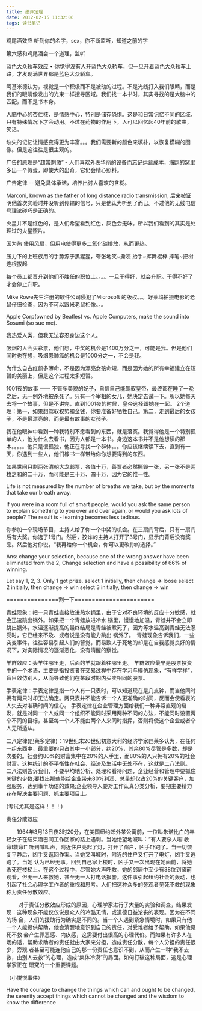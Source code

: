 ```yaml
---
title: 墨菲定理
date: 2012-02-15 11:32:06
tags: 读书笔记
---
```


鸡尾酒效应 听到你的名字，sex，你不断监听，知道之前的字

第六感和鸡尾酒会一个道理，监听

蓝色大众轿车效应 • 你觉得没有人开蓝色大众轿车，但一旦开着蓝色大众轿车上路，才发现满世界都是蓝色大众轿车。

阿基米德认为，视觉是一个积极而不是被动的过程。不是光线打入我们眼睛，而是我们的眼睛像发出的光束一样搜寻区域。我们找一本书时，其实寻找的是大脑中的匹配，而不是书本身。

人脑中心的杏仁核，是情感中心，特别是储存恐惧。这是和日常记忆不同的区域，只有特殊情况下才会动用。不过在药物的作用下，人可以回忆起40年前的歌曲，笑话。

缺失的记忆让情感变得更为丰富。。。我们需要新的颜色来填补，以恢复模糊的图像。但是这往往是很主观的。

广告的原理是“超常刺激” - 人们喜欢外表华丽的设备而忘记运营成本，海鸥的窝里多出一个假蛋，即使大的出奇，它仍会精心照料。

广告定律 -- 避免具体承诺，培养出讨人喜欢的含糊。

Marconi, known as the father of long distance radio transmission, 后来被证明他首次实验时并没听到传输的信号，只是他认为听到了而已。不过他的无线电信号理论碰巧是正确的。

火星并不是红色的，是人们希望看到红色，灰色会无味。所以我们看到的其实是处理过的火星照片。

因为热 使用风扇，但用电使得更多二氧化碳排放，从而更热。

压力下的上班族用的手势源于黑猩猩，夸张地笑~撕咬 抬手~挥舞棍棒 摔笔~把树连根拔起

每个员工都晋升到他们不胜任的职位上。。。。一旦干得好，就会升职。干得不好了才会停止升职。

Mike Rowe先生注册的软件公司侵犯了Microsoft 的版权。。。好莱坞拍摄电影的老鼠仔细检查，因为不可以跟米老鼠相像。。。

Apple Corp(owned by Beatles) vs. Apple Computers, make the sound into Sosumi (so sue me).

我热爱人类，但我无法容忍身边这个人。

吸烟的人会买彩票，他们想，中奖的机会是1400万分之一，可能是我。但是他们同时也在想，吸烟患肺癌的机会是1000分之一，不会是我。

为什么自古红颜多薄命，不是因为漂亮女孩命短，而是因为她的所有幸福建立在短暂的美丽上，但是这个过程太多短暂。

1001夜的故事 —— 不管多美貌的妃子，自信自己能驾驭皇帝，最终都在睡了一晚之后，无一例外地被杀死了。只有一个宰相的女儿，她决定去试一下。所以她每天去将一个故事，但是不讲完，直到1001夜的时候，皇帝选择跟她在一起。
2个道理：第一，如果想驾驭权势和金钱，你要准备好牺牲自己。第二，走到最后的女孩子，不是最漂亮的，而是最有故事的女孩子。

我在他眼神中看到一种我特别不愿看到的东西，就是落寞。我觉得他是一个特别孤单的人，他为什么去看书，因为人都是一本书。身边这本书并不是他想读的那本。。。。。他只是很孤独，他正在寻找一个群体。。。你应该继续读下去，直到有一天，你遇到一些人，他们橡书一样带给你你想要得到的东西。

如果世间只剩两张清朝大龙邮票，各值十万，善贾者必然撕毁一张，另一张不是两枚之和的二十万，而可能是三十万、四十万，因为它的惟一性。

Life is not measured by the number of breaths we take, but by the moments that take our breath away.

If you were in a room full of smart people, would you ask the same person to explain something to you over and over again, or would you ask lots of people?
The result is - learning becomes less tedious.

你参加一个现场节目，主持人给了你一个中奖的机会。在三扇门背后，只有一扇门后有大奖。你选了1号门。然后，狡诈的主持人打开了3号门，显示门背后没有奖品。然后他对你说，“我再给你一个机会，你可以更改你的选择。”

Ans: change your selection, because one of the wrong answer have been eliminated from the 2, Change selection and have a possibility of 66% of winning.

Let say 1, 2, 3. Only 1 got prize.
select 1 initially, then change => loose
select 2 initially, then change => win
select 3 initially, then change => win

===============割一下=======================

青蛙现象：把一只青蛙直接放进热水锅里，由于它对不良环境的反应十分敏感，就会迅速跳出锅外。如果把一个青蛙放进冷水 锅里，慢慢地加温，青蛙并不会立即跳出锅外，水温逐渐提高的最终结局是青蛙被煮死了，因为等水温高到青蛙无法忍受时，它已经来不及、或者说是没有能力跳出 锅外了。　青蛙现象告诉我们，一些突变事件，往往容易引起人们的警觉，而易致人于死地的却是在自我感觉良好的情况下，对实际情况的逐渐恶化，没有清醒的察觉。

羊群效应：头羊往哪里走，后面的羊就跟着往哪里走。  羊群效应最早是股票投资中的一个术语，主要是指投资者在交易过程中存在学习与模仿现象，“有样学样”，盲目效仿别人，从而导致他们在某段时期内买卖相同的股票。

手表定律：手表定律是指一个人有一只表时，可以知道现在是几点钟，而当他同时拥有两只时却无法确定。两只表并不能告诉一个人更准确的时间，反而会使看表的人失去对准确时间的信心。     手表定律在企业管理方面给我们一种非常直观的启发，就是对同一个人或同一个组织不能同时采用两种不同的方法，不能同时设置两个不同的目标，甚至每一个人不能由两个人来同时指挥，否则将使这个企业或者个人无所适从。

二八定律(巴莱多定律)：19世纪末20世纪初意大利的经济学家巴莱多认为，在任何一组东西中，最重要的只占其中一小部分，约20%，其余80%尽管是多数，却是次要的。社会约80%的财富集中在20%的人手里，而80%的人只拥有20%的社会财富。这种统计的不平衡性在社会、经济及生活中无处不在，这就是二八法则。    二八法则告诉我们，不要平均地分析、处理和看待问题，企业经营和管理中要抓住关键的少数;要找出那些能给企业带来80%利润、总量却仅占20%的关键客户，加强服务，达到事半功倍的效果;企业领导人要对工作认真分类分析，要把主要精力花在解决主要问题、抓主要项目上。

(考试尤其是这样！！！)

责任分散效应

　　1964年3月13日夜3时20分，在美国纽约郊外某公寓前，一位叫朱诺比白的年轻女子在结束酒巴间工作回家的路上遇刺。当她绝望地喊叫：“有人要杀人啦!救命!救命!” 听到喊叫声，附近住户亮起了灯，打开了窗户，凶手吓跑了。当一切恢复平静后，凶手又返回作案。当她又叫喊时，附近的住户又打开了电灯，凶手又逃跑了。当她 认为已经无事，回到自己家上楼时，凶手又一次出现在她面前，将她杀死在楼梯上。在这个过程中，尽管她大声呼救，她的邻居中至少有38位到窗前观看，但无一人来救她，甚至无一人打电话报警。这件事引起纽约社会的轰动，也引起了社会心理学工作者的重视和思考。人们把这种众多的旁观者见死不救的现象称为责任分散效应。

　 　对于责任分散效应形成的原因，心理学家进行了大量的实验和调查，结果发现：这种现象不能仅仅说是众人的冷酷无情，或道德日益沦丧的表现。因为在不同的场 合，人们的援助行为确实是不同的。当一个人遇到紧急情境时，如果只有他一个人能提供帮助，他会清醒地意识到自己的责任，对受难者给予帮助。如果他见死不救 会产生罪恶感、内疚感，这需要付出很高的心理代价。而如果有许多人在场的话，帮助求助者的责任就由大家来分担，造成责任分散，每个人分担的责任很少，旁观 者甚至可能连他自己的那一份责任也意识不到，从而产生一种“我不去救，由别人去救”的心理，造成“集体冷漠”的局面。如何打破这种局面，这是心理学家正在 研究的一个重要课题。

（小悦悦事件）

Have the courage to change the things which can and ought to be changed, the serenity accept things which cannot be changed and the wisdom to know the difference